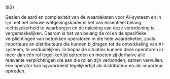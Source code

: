 (83)

Gezien de aard en complexiteit van de waardeketen voor AI-systeem en in lijn met het nieuwe wetgevingskader is het van essentieel belang rechtszekerheid te waarborgen en de naleving van deze verordening te vergemakkelijken. Daarom is het van belang de rol en de specifieke verplichtingen van betrokken operatoren in die hele waardeketen, zoals importeurs en distributeurs die kunnen bijdragen tot de ontwikkeling van AI-systeem, te verduidelijken. In bepaalde situaties kunnen deze operatoren in meer dan één rol tegelijkertijd optreden en moeten zij derhalve alle relevante verplichtingen die aan die rollen zijn verbonden, samen vervullen. Een operator kan bijvoorbeeld tegelijkertijd als distributeur en als importeur optreden.
